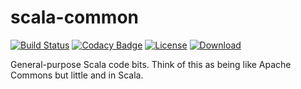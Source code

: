 # scala-common
[![Build Status](https://img.shields.io/travis/hawkw/scala-common.svg)](https://travis-ci.org/hawkw/scala-common) 
[![Codacy Badge](https://www.codacy.com/project/badge/7ba53eb29ba04e88b2126eefc716cb87)](https://www.codacy.com/app/hawk/scala-common)
[![License](http://img.shields.io/:license-mit-blue.svg)](http://doge.mit-license.org) 
[ ![Download](https://api.bintray.com/packages/hawkw/maven/util/images/download.svg) ](https://bintray.com/hawkw/maven/util/_latestVersion)

General-purpose Scala code bits. Think of this as being like Apache Commons but little and in Scala.


